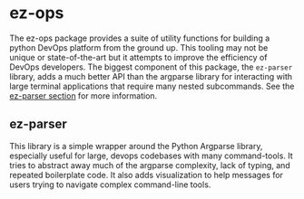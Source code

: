 # ez-ops
The ez-ops package provides a suite of utility functions for building a python DevOps platform from the ground up. This tooling may not be unique or state-of-the-art but it attempts to improve the efficiency of DevOps developers. The biggest component of this package, the `ez-parser` library, adds a much better API than the argparse library for interacting with large terminal applications that require many nested subcommands. See the [ez-parser section](#ez-parser) for more information.  

## ez-parser
This library is a simple wrapper around the Python Argparse library, especially useful for large, devops codebases with many command-tools. It tries to abstract away much of the argparse complexity, lack of typing, and repeated boilerplate code. It also adds visualization to help messages for users trying to navigate complex command-line tools.
